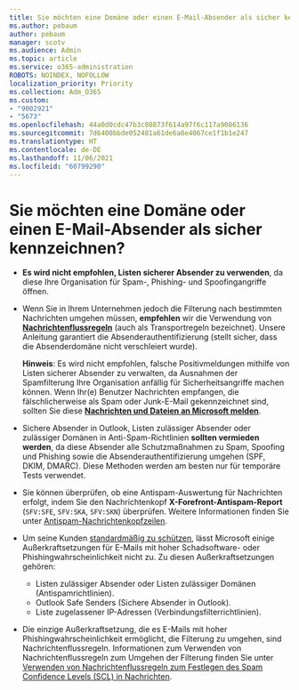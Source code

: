 ```yaml
---
title: Sie möchten eine Domäne oder einen E-Mail-Absender als sicher kennzeichnen?
ms.author: pebaum
author: pebaum
manager: scotv
ms.audience: Admin
ms.topic: article
ms.service: o365-administration
ROBOTS: NOINDEX, NOFOLLOW
localization_priority: Priority
ms.collection: Adm_O365
ms.custom:
- "9002921"
- "5673"
ms.openlocfilehash: 44a0d0cdc47b3c80873f614a97f6c117a9086136
ms.sourcegitcommit: 7d6400bbde052481a61de6a8e4067ce1f1b1e247
ms.translationtype: HT
ms.contentlocale: de-DE
ms.lasthandoff: 11/06/2021
ms.locfileid: "60799290"
---
```

# <a name="need-to-mark-a-domain-or-email-sender-safe"></a>Sie möchten eine Domäne oder einen E-Mail-Absender als sicher kennzeichnen?

- **Es wird nicht empfohlen, Listen sicherer Absender zu verwenden**, da diese Ihre Organisation für Spam-, Phishing- und Spoofingangriffe öffnen.
- Wenn Sie in Ihrem Unternehmen jedoch die Filterung nach bestimmten Nachrichten umgehen müssen, **empfehlen** wir die Verwendung von **[Nachrichtenflussregeln](https://docs.microsoft.com/microsoft-365/security/office-365-security/create-safe-sender-lists-in-office-365#recommended-use-mail-flow-rules)** (auch als Transportregeln bezeichnet). Unsere Anleitung garantiert die Absenderauthentifizierung (stellt sicher, dass die Absenderdomäne nicht verschleiert wurde).

    **Hinweis**: Es wird nicht empfohlen, falsche Positivmeldungen mithilfe von Listen sicherer Absender zu verwalten, da Ausnahmen der Spamfilterung Ihre Organisation anfällig für Sicherheitsangriffe machen können. Wenn Ihr(e) Benutzer Nachrichten empfangen, die fälschlicherweise als Spam oder Junk-E-Mail gekennzeichnet sind, sollten Sie diese **[Nachrichten und Dateien an Microsoft melden](https://protection.office.com/reportsubmission)**.

- Sichere Absender in Outlook, Listen zulässiger Absender oder zulässiger Domänen in Anti-Spam-Richtlinien **sollten vermieden werden**, da diese Absender alle Schutzmaßnahmen zu Spam, Spoofing und Phishing sowie die Absenderauthentifizierung umgehen (SPF, DKIM, DMARC). Diese Methoden werden am besten nur für temporäre Tests verwendet.
- Sie können überprüfen, ob eine Antispam-Auswertung für Nachrichten erfolgt, indem Sie den Nachrichtenkopf **X-Forefront-Antispam-Report** (`SFV:SFE`, `SFV:SKA`, `SFV:SKN`) überprüfen. Weitere Informationen finden Sie unter [Antispam-Nachrichtenkopfzeilen](https://docs.microsoft.com/microsoft-365/security/office-365-security/anti-spam-message-headers).
- Um seine Kunden [standardmäßig zu schützen](https://docs.microsoft.com/microsoft-365/security/office-365-security/secure-by-default#exceptions), lässt Microsoft einige Außerkraftsetzungen für E-Mails mit hoher Schadsoftware- oder Phishingwahrscheinlichkeit nicht zu. Zu diesen Außerkraftsetzungen gehören:
  - Listen zulässiger Absender oder Listen zulässiger Domänen (Antispamrichtlinien).
  - Outlook Safe Senders (Sichere Absender in Outlook).
  - Liste zugelassener IP-Adressen (Verbindungsfilterrichtlinien).
- Die einzige Außerkraftsetzung, die es E-Mails mit hoher Phishingwahrscheinlichkeit ermöglicht, die Filterung zu umgehen, sind Nachrichtenflussregeln. Informationen zum Verwenden von Nachrichtenflussregeln zum Umgehen der Filterung finden Sie unter [Verwenden von Nachrichtenflussregeln zum Festlegen des Spam Confidence Levels (SCL) in Nachrichten](https://docs.microsoft.com/exchange/security-and-compliance/mail-flow-rules/use-rules-to-set-scl).

